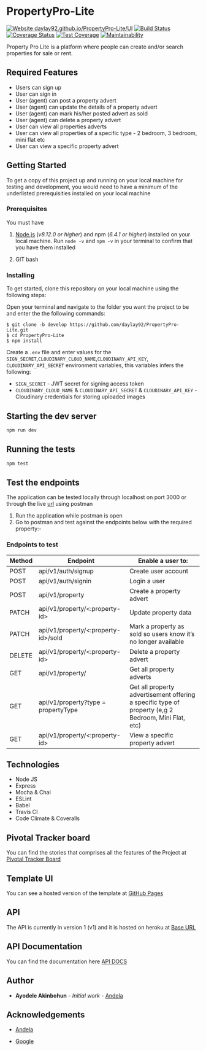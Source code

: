# PropertyPro-Lite
[![Website daylay92.github.io/PropertyPro-Lite/UI](https://img.shields.io/website-up-down-green-red/https/daylay92.github.io/PropertyPro-Lite/UI.svg)](https://daylay92.github.io/PropertyPro-Lite/UI/)
[![Build Status](https://travis-ci.org/daylay92/PropertyPro-Lite.svg?branch=develop)](https://travis-ci.org/daylay92/PropertyPro-Lite)
[![Coverage Status](https://coveralls.io/repos/github/daylay92/PropertyPro-Lite/badge.svg)](https://coveralls.io/github/daylay92/PropertyPro-Lite)
[![Test Coverage](https://api.codeclimate.com/v1/badges/b0434f953d7534ab7c6d/test_coverage)](https://codeclimate.com/github/daylay92/PropertyPro-Lite/test_coverage)
[![Maintainability](https://api.codeclimate.com/v1/badges/b0434f953d7534ab7c6d/maintainability)](https://codeclimate.com/github/daylay92/PropertyPro-Lite/maintainability)


Property Pro Lite is a platform where people can create and/or search properties for sale or rent.

## Required Features

- Users can sign up
- User can sign in
- User (agent) can post a property advert
- User (agent) can update the details of a property advert
- User (agent) can mark his/her posted advert as sold
- User (agent) can delete a property advert
- User can view all properties adverts
- User can view all properties of a specific type - 2 bedroom, 3 bedroom, mini flat etc
- User can view a specific property advert

## Getting Started

To get a copy of this project up and running on your local machine for testing and development, you would need to have a minimum of the underlisted prerequisities installed on your local machine

### Prerequisites

You must have

1. [Node.js](https://nodejs.org/) (_v8.12.0 or higher_) and npm (_6.4.1 or higher_) installed on your local machine. Run `node -v` and `npm -v` in your terminal to confirm that you have them installed

2. GIT bash

### Installing

To get started, clone this repository on your local machine using the following steps:

Open your terminal and navigate to the folder you want the project to be and enter the the following commands:

```
$ git clone -b develop https://github.com/daylay92/PropertyPro-Lite.git
$ cd PropertyPro-Lite
$ npm install
```

Create a `.env` file and enter values for the `SIGN_SECRET`,`CLOUDINARY_CLOUD_NAME`,`CLOUDINARY_API_KEY`,  `CLOUDINARY_API_SECRET` environment variables, this variables infers the following: 

- `SIGN_SECRET` -  JWT secret for signing access token
- `CLOUDINARY_CLOUD_NAME` & `CLOUDINARY_API_SECRET` & `CLOUDINARY_API_KEY` -  Cloudinary credentials for storing uploaded images

## Starting the dev server

```bash
npm run dev
```

## Running the tests

```bash
npm test
```
## Test the endpoints

The application can be tested locally through localhost on port 3000 or through the live [url](https://propertypro-l-ite.herokuapp.com/) using postman

1. Run the application while postman is open
2. Go to postman and test against the endpoints below with the required property:-

### Endpoints to test

Method        | Endpoint      | Enable a user to: |
------------- | ------------- | ---------------
POST  | api/v1/auth/signup  | Create user account  |
POST  | api/v1/auth/signin  | Login a user |
POST  | api/v1/property  | Create a property advert |
PATCH  | api/v1/property/<:property-id>  | Update property data |
PATCH  | api/v1/property/<:property-id>/sold  | Mark a property as sold so users know it’s no longer available |
DELETE  | api/v1/property/<:property-id>  | Delete a property advert |
GET  | api/v1/property/ | Get all property adverts |
GET  | api/v1/property?type =​ propertyType  | Get all property advertisement offering a specific type of property (e,g 2 Bedroom, Mini Flat, etc) |
GET  | api/v1/property/<:property-id>  | View a specific property advert |


## Technologies

- Node JS
- Express
- Mocha & Chai
- ESLint
- Babel
- Travis CI
- Code Climate & Coveralls

## Pivotal Tracker board
You can find the stories that comprises all the features of the Project at [Pivotal Tracker Board](https://www.pivotaltracker.com/n/projects/2354238)


## Template UI

You can see a hosted version of the template at [GitHub Pages](http://daylay92.github.io/PropertyPro-Lite/UI/)

## API

The API is currently in version 1 (v1) and it is hosted on heroku at [Base URL](https://propertypro-l-ite.herokuapp.com/api/v1/)

## API Documentation
You can find the documentation here [API DOCS](https://propertypro-l-ite.herokuapp.com/api/v1/api-docs)

## Author

- **Ayodele Akinbohun** - _Initial work_ - [Andela](https://andela.com/)


## Acknowledgements

* [Andela](https://andela.com/)

* [Google](https://google.com/)

